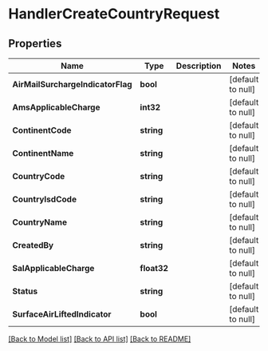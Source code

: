 # HandlerCreateCountryRequest

## Properties
Name | Type | Description | Notes
------------ | ------------- | ------------- | -------------
**AirMailSurchargeIndicatorFlag** | **bool** |  | [default to null]
**AmsApplicableCharge** | **int32** |  | [default to null]
**ContinentCode** | **string** |  | [default to null]
**ContinentName** | **string** |  | [default to null]
**CountryCode** | **string** |  | [default to null]
**CountryIsdCode** | **string** |  | [default to null]
**CountryName** | **string** |  | [default to null]
**CreatedBy** | **string** |  | [default to null]
**SalApplicableCharge** | **float32** |  | [default to null]
**Status** | **string** |  | [default to null]
**SurfaceAirLiftedIndicator** | **bool** |  | [default to null]

[[Back to Model list]](../README.md#documentation-for-models) [[Back to API list]](../README.md#documentation-for-api-endpoints) [[Back to README]](../README.md)


